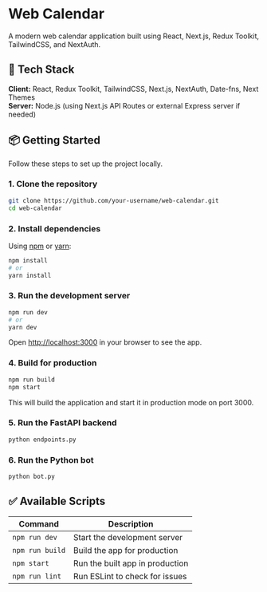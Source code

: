 # Web Calendar

A modern web calendar application built using React, Next.js, Redux Toolkit, TailwindCSS, and NextAuth.

## 🚀 Tech Stack

**Client:** React, Redux Toolkit, TailwindCSS, Next.js, NextAuth, Date-fns, Next Themes  
**Server:** Node.js (using Next.js API Routes or external Express server if needed)

## 📦 Getting Started

Follow these steps to set up the project locally.

### 1. Clone the repository

```bash
git clone https://github.com/your-username/web-calendar.git
cd web-calendar
```

### 2. Install dependencies

Using [npm](https://www.npmjs.com/) or [yarn](https://yarnpkg.com/):

```bash
npm install
# or
yarn install
```

### 3. Run the development server

```bash
npm run dev
# or
yarn dev
```

Open [http://localhost:3000](http://localhost:3000) in your browser to see the app.

### 4. Build for production

```bash
npm run build
npm start
```

This will build the application and start it in production mode on port 3000.

### 5. Run the FastAPI backend

```bash
python endpoints.py
```

### 6. Run the Python bot

```bash
python bot.py
```

## ✅ Available Scripts

| Command         | Description                     |
| --------------- | ------------------------------- |
| `npm run dev`   | Start the development server    |
| `npm run build` | Build the app for production    |
| `npm start`     | Run the built app in production |
| `npm run lint`  | Run ESLint to check for issues  |
